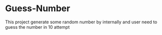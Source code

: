 # Guess-Number
This project generate some random number by internally and user need to guess the number in 10 attempt 
